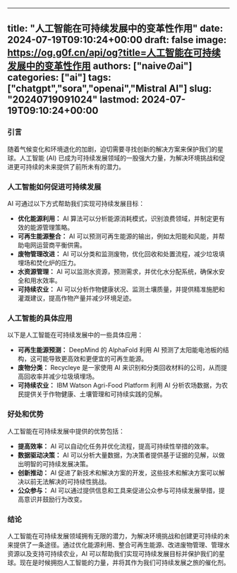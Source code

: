 
---
title: "人工智能在可持续发展中的变革性作用"
date: 2024-07-19T09:10:24+00:00
draft: false
image: https://og.g0f.cn/api/og?title=人工智能在可持续发展中的变革性作用
authors: ["naiveのai"]
categories: ["ai"]
tags: ["chatgpt","sora","openai","Mistral AI"]
slug: "20240719091024"
lastmod: 2024-07-19T09:10:24+00:00
---
### 引言

随着气候变化和环境退化的加剧，迫切需要寻找创新的解决方案来保护我们的星球。人工智能 (AI) 已成为可持续发展领域的一股强大力量，为解决环境挑战和促进更可持续的未来提供了前所未有的潜力。

### 人工智能如何促进可持续发展

AI 可通过以下方式帮助我们实现可持续发展目标：

- **优化能源利用：** AI 算法可以分析能源消耗模式，识别浪费领域，并制定更有效的能源管理策略。
- **可再生能源整合：** AI 可以预测可再生能源的输出，例如太阳能和风能，并帮助电网运营商平衡供需。
- **废物管理改进：** AI 可以分类和监测废物，优化回收和处置流程，减少垃圾填埋场和焚化炉的压力。
- **水资源管理：** AI 可以监测水资源，预测需求，并优化水分配系统，确保水安全和用水效率。
- **可持续农业：** AI 可以分析作物健康状况、监测土壤质量，并提供精准施肥和灌溉建议，提高作物产量并减少环境足迹。

### 人工智能的具体应用

以下是人工智能在可持续发展中的一些具体应用：

- **可再生能源预测：** DeepMind 的 AlphaFold 利用 AI 预测了太阳能电池板的结构，这可能导致更高效和更便宜的可再生能源。
- **废物分类：** Recycleye 是一家使用 AI 来识别和分类回收材料的公司，从而提高回收率并减少垃圾填埋场。
- **可持续农业：** IBM Watson Agri-Food Platform 利用 AI 分析农场数据，为农民提供关于作物健康、土壤管理和可持续实践的见解。

### 好处和优势

人工智能在可持续发展中提供的优势包括：

- **提高效率：** AI 可以自动化任务并优化流程，提高可持续性举措的效率。
- **数据驱动决策：** AI 可以分析大量数据，为决策者提供基于证据的见解，以做出明智的可持续发展决策。
- **创新推动：** AI 促进了新技术和解决方案的开发，这些技术和解决方案可以解决以前无法解决的可持续性挑战。
- **公众参与：** AI 可以通过提供信息和工具来促进公众参与可持续发展举措，提高意识并鼓励行为改变。

### 结论

人工智能在可持续发展领域拥有无限的潜力，为解决环境挑战和创建更可持续的未来提供了一条途径。通过优化能源利用、整合可再生能源、改进废物管理、管理水资源以及支持可持续农业，AI 可以帮助我们实现可持续发展目标并保护我们的星球。现在是时候拥抱人工智能的力量，并将其作为我们可持续发展之旅的催化剂。